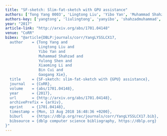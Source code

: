 ```yaml
---
title: "SF-sketch: Slim-fat-sketch with GPU assistance"
authors: ['Tong Yang 0003', 'Lingtong Liu', 'Yibo Yan', 'Muhammad Shahzad', 'Yulong Shen', 'Xiaoming Li', 'Bin Cui 0001', 'Gaogang Xie']
authors-key: ['yangtong', 'liulingtong', 'yanyibo', 'shahzadmuhammad', 'shenyulong', 'lixiaoming', 'cuibin', 'xiegaogang']
year: "2017"
article-link: "http://arxiv.org/abs/1701.04148"
venue: "CoRR"
bibex: "@article{DBLP:journals/corr/YangLYSSLCX17,
  author    = {Tong Yang and
               Lingtong Liu and
               Yibo Yan and
               Muhammad Shahzad and
               Yulong Shen and
               Xiaoming Li and
               Bin Cui and
               Gaogang Xie},
  title     = {SF-sketch: slim-fat-sketch with {GPU} assistance},
  journal   = {CoRR},
  volume    = {abs/1701.04148},
  year      = {2017},
  url       = {http://arxiv.org/abs/1701.04148},
  archivePrefix = {arXiv},
  eprint    = {1701.04148},
  timestamp = {Mon, 13 Aug 2018 16:48:36 +0200},
  biburl    = {https://dblp.org/rec/journals/corr/YangLYSSLCX17.bib},
  bibsource = {dblp computer science bibliography, https://dblp.org}
}"
---
```

